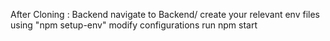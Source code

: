 After Cloning :
Backend
navigate to Backend/ 
create your relevant env files using "npm setup-env"
modify configurations
run npm start
